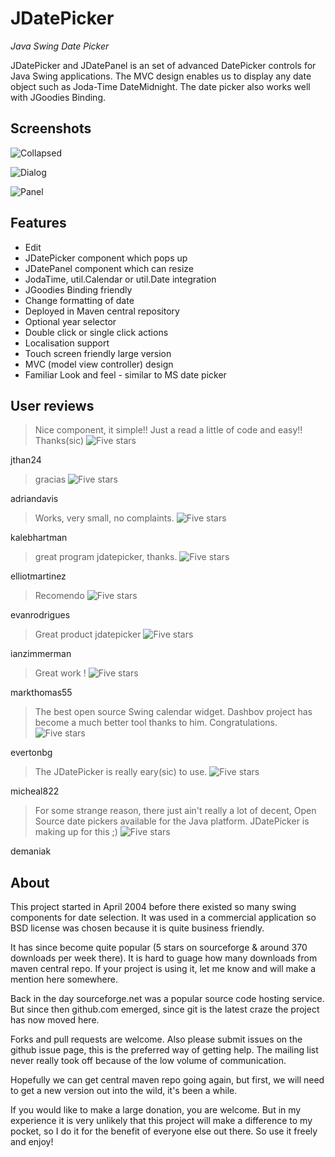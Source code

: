 JDatePicker
===========

*Java Swing Date Picker*

JDatePicker and JDatePanel is an set of advanced DatePicker controls for Java Swing applications. The MVC design enables us to display any date object such as Joda-Time DateMidnight. The date picker also works well with JGoodies Binding.

Screenshots
-----------

![Collapsed](https://raw.githubusercontent.com/JDatePicker/JDatePicker/master/site/jdatepicker3.jpg)

![Dialog](https://raw.githubusercontent.com/JDatePicker/JDatePicker/master/site/jdatepicker1.jpg)

![Panel](https://raw.githubusercontent.com/JDatePicker/JDatePicker/master/site/jdatepicker2.jpg)

Features
--------

* Edit
* JDatePicker component which pops up
* JDatePanel component which can resize
* JodaTime, util.Calendar or util.Date integration
* JGoodies Binding friendly
* Change formatting of date
* Deployed in Maven central repository
* Optional year selector
* Double click or single click actions
* Localisation support
* Touch screen friendly large version
* MVC (model view controller) design
* Familiar Look and feel - similar to MS date picker

User reviews
------------

> Nice component, it simple!! Just a read a little of code and easy!! Thanks(sic) ![Five stars](https://raw.githubusercontent.com/JDatePicker/JDatePicker/master/site/stars.png)

jthan24


> gracias ![Five stars](https://raw.githubusercontent.com/JDatePicker/JDatePicker/master/site/stars.png)

adriandavis


> Works, very small, no complaints. ![Five stars](https://raw.githubusercontent.com/JDatePicker/JDatePicker/master/site/stars.png)

kalebhartman


> great program jdatepicker, thanks. ![Five stars](https://raw.githubusercontent.com/JDatePicker/JDatePicker/master/site/stars.png)

elliotmartinez


> Recomendo ![Five stars](https://raw.githubusercontent.com/JDatePicker/JDatePicker/master/site/stars.png)

evanrodrigues


> Great product jdatepicker ![Five stars](https://raw.githubusercontent.com/JDatePicker/JDatePicker/master/site/stars.png)

ianzimmerman


> Great work ! ![Five stars](https://raw.githubusercontent.com/JDatePicker/JDatePicker/master/site/stars.png)

markthomas55


> The best open source Swing calendar widget. Dashbov project has become a much better tool thanks to him. Congratulations. ![Five stars](https://raw.githubusercontent.com/JDatePicker/JDatePicker/master/site/stars.png)

evertonbg


> The JDatePicker is really eary(sic) to use. ![Five stars](https://raw.githubusercontent.com/JDatePicker/JDatePicker/master/site/stars.png)

micheal822


> For some strange reason, there just ain't really a lot of decent, Open Source date pickers available for the Java platform. JDatePicker is making up for this ;) ![Five stars](https://raw.githubusercontent.com/JDatePicker/JDatePicker/master/site/stars.png)

demaniak

About
-----
This project started in April 2004 before there existed so many swing components for date selection. It was used in a commercial application so BSD license was chosen because it is quite business friendly.

It has since become quite popular (5 stars on sourceforge & around 370 downloads per week there). It is hard to guage how many downloads from maven central repo. If your project is using it, let me know and will make a mention here somewhere.

Back in the day sourceforge.net was a popular source code hosting service. But since then github.com emerged, since git is the latest craze the project has now moved here.

Forks and pull requests are welcome. Also please submit issues on the github issue page, this is the preferred way of getting help. The mailing list never really took off because of the low volume of communication.

Hopefully we can get central maven repo going again, but first, we will need to get a new version out into the wild, it's been a while.

If you would like to make a large donation, you are welcome. But in my experience it is very unlikely that this project will make a difference to my pocket, so I do it for the benefit of everyone else out there. So use it freely and enjoy!
